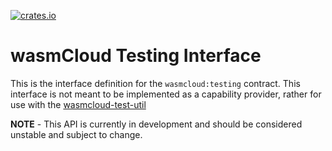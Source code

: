 [![crates.io](https://img.shields.io/crates/v/wasmcloud-interface-testing.svg)](https://crates.io/crates/wasmcloud-interface-testing)&nbsp;
# wasmCloud Testing Interface
This is the interface definition for the `wasmcloud:testing` contract. This interface is not meant to be implemented as a capability provider, rather for use with the [wasmcloud-test-util](https://github.com/wasmCloud/wasmcloud-test/tree/main/wasmcloud-test-util)

**NOTE** - This API is currently in development and should be considered unstable and subject to change.